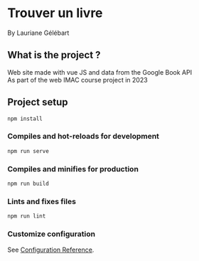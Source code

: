 # Trouver un livre 
By Lauriane Gélébart

## What is the project ?
Web site made with vue JS and data from the Google Book API  
As part of the web IMAC course project in 2023  

## Project setup
```
npm install
```

### Compiles and hot-reloads for development
```
npm run serve
```

### Compiles and minifies for production
```
npm run build
```

### Lints and fixes files
```
npm run lint
```

### Customize configuration
See [Configuration Reference](https://cli.vuejs.org/config/).
